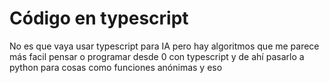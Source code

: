 # Código en typescript

No es que vaya usar typescript para IA
pero hay algoritmos que me parece más facil
pensar o programar desde 0 con typescript y
de ahí pasarlo a python para cosas como
funciones anónimas y eso
